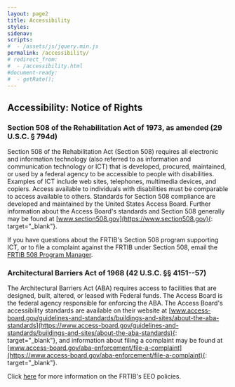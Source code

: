 ```yaml
---
layout: page2
title: Accessibility
styles:
sidenav:
scripts:
#  - /assets/js/jquery.min.js
permalink: /accessibility/
# redirect_from:
#  - /accessibility.html
#document-ready:
#  - getRate();
---
```


## Accessibility: Notice of Rights

### Section 508 of the Rehabilitation Act of 1973, as amended (29 U.S.C. § 794d)

Section 508 of the Rehabilitation Act (Section 508) requires all electronic and information technology (also referred to as information and communication technology or ICT) that is developed, procured, maintained, or used by a federal agency to be accessible to people with disabilities. Examples of ICT include web sites, telephones, multimedia devices, and copiers. Access available to individuals with disabilities must be comparable to access available to others. Standards for Section 508 compliance are developed and maintained by the United States Access Board. Further information about the Access Board's standards and Section 508 generally may be found at [www.section508.gov](https://www.section508.gov){: target="_blank"}.

If you have questions about the FRTIB's Section 508 program supporting ICT, or to file a complaint against the FRTIB under Section 508, email the <a href="mailto:section508@frtib.gov?subject=FRTIB 508 Compliance Issues" target="_blank" rel="noopener">FRTIB 508 Program Manager</a>.

### Architectural Barriers Act of 1968 (42 U.S.C. §§ 4151--57)

The Architectural Barriers Act (ABA) requires access to facilities that are designed, built, altered, or leased with Federal funds. The Access Board is the federal agency responsible for enforcing the ABA. The Access Board's accessibility standards are available on their website at [www.access-board.gov/guidelines-and-standards/buildings-and-sites/about-the-aba-standards](https://www.access-board.gov/guidelines-and-standards/buildings-and-sites/about-the-aba-standards){: target="_blank"}, and information about filing a complaint may be found at [www.access-board.gov/aba-enforcement/file-a-complaint](https://www.access-board.gov/aba-enforcement/file-a-complaint){: target="_blank"}.

Click [here]({{site.baseurl}}/eeo/) for more information on the FRTIB's EEO policies.

<!-- CONTENT END -->
